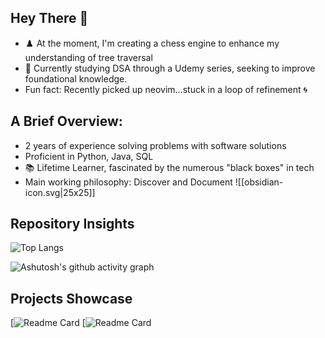## Hey There 👋
-  ♟️ At the moment, I'm creating a chess engine to enhance my understanding of tree traversal
- 🧩 Currently studying DSA through a Udemy series, seeking to improve foundational knowledge. 
- Fun fact: Recently picked up neovim...stuck in a loop of refinement 🌀

## A Brief Overview:
- 2 years of experience solving problems with software solutions
-  Proficient in Python, Java, SQL
- 📚 Lifetime Learner, fascinated by the numerous "black boxes" in tech
- Main working philosophy: Discover and Document ![[obsidian-icon.svg|25x25]] 

## Repository Insights

![Top Langs](https://github-readme-stats.vercel.app/api/top-langs/?username=bbulls14&hide=jupyter%20notebook&layout=compact)

![Ashutosh's github activity graph](https://github-readme-activity-graph.vercel.app/graph?username=bbulls14&theme=nord)

## Projects Showcase
[![Readme Card](https://github-readme-stats.vercel.app/api/pin/?username=bbulls14&repo=2-opt_travelling_salesman)
[![Readme Card](https://github-readme-stats.vercel.app/api/pin/?username=bbulls14&repo=svd_book_recommender)